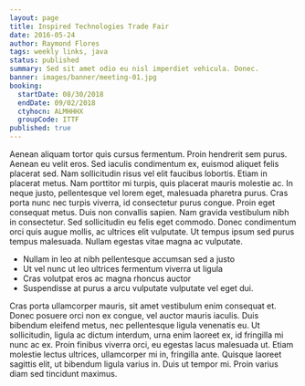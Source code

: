 ```yaml
---
layout: page
title: Inspired Technologies Trade Fair
date: 2016-05-24
author: Raymond Flores
tags: weekly links, java
status: published
summary: Sed sit amet odio eu nisl imperdiet vehicula. Donec.
banner: images/banner/meeting-01.jpg
booking:
  startDate: 08/30/2018
  endDate: 09/02/2018
  ctyhocn: ALMHHHX
  groupCode: ITTF
published: true
---
```

Aenean aliquam tortor quis cursus fermentum. Proin hendrerit sem purus. Aenean eu velit eros. Sed iaculis condimentum ex, euismod aliquet felis placerat sed. Nam sollicitudin risus vel elit faucibus lobortis. Etiam in placerat metus. Nam porttitor mi turpis, quis placerat mauris molestie ac. In neque justo, pellentesque vel lorem eget, malesuada pharetra purus. Cras porta nunc nec turpis viverra, id consectetur purus congue. Proin eget consequat metus. Duis non convallis sapien. Nam gravida vestibulum nibh in consectetur. Sed sollicitudin eu felis eget commodo. Donec condimentum orci quis augue mollis, ac ultrices elit vulputate. Ut tempus ipsum sed purus tempus malesuada. Nullam egestas vitae magna ac vulputate.

* Nullam in leo at nibh pellentesque accumsan sed a justo
* Ut vel nunc ut leo ultrices fermentum viverra ut ligula
* Cras volutpat eros ac magna rhoncus auctor
* Suspendisse at purus a arcu vulputate vulputate vel eget dui.

Cras porta ullamcorper mauris, sit amet vestibulum enim consequat et. Donec posuere orci non ex congue, vel auctor mauris iaculis. Duis bibendum eleifend metus, nec pellentesque ligula venenatis eu. Ut sollicitudin, ligula ac dictum interdum, urna enim laoreet ex, id fringilla mi nunc ac ex. Proin finibus viverra orci, eu egestas lacus malesuada ut. Etiam molestie lectus ultrices, ullamcorper mi in, fringilla ante. Quisque laoreet sagittis elit, ut bibendum ligula varius in. Duis ut tempor mi. Proin varius diam sed tincidunt maximus.
